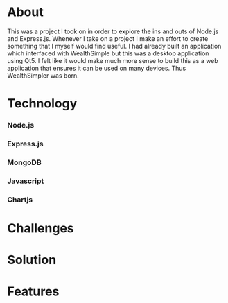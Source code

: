 # About
This was a project I took on in order to explore the ins and outs of Node.js and Express.js. Whenever I take on a project I make an effort to create something that I myself would find useful. I had already built an application which interfaced with WealthSimple but this was a desktop application using Qt5. I felt like it would make much more sense to build this as a web application that ensures it can be used on many devices. Thus WealthSimpler was born.


# Technology

### Node.js

### Express.js

### MongoDB

### Javascript

### Chartjs


# Challenges



# Solution



# Features
